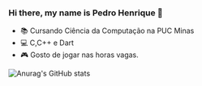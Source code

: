 ### Hi there, my name is Pedro Henrique 👋

- 📚 Cursando Ciência da Computação na PUC Minas
- 💻 C,C++ e Dart
- 🎮 Gosto de jogar nas horas vagas.

![Anurag's GitHub stats](https://github-readme-stats.vercel.app/api?username=pedrofasi&show_icons=true&theme=dracula)


<!--
**pedrofasi/pedrofasi** is a ✨ _special_ ✨ repository because its `README.md` (this file) appears on your GitHub profile.

Here are some ideas to get you started:

- 🔭 I’m currently working on ...
- 🌱 I’m currently learning ...
- 👯 I’m looking to collaborate on ...
- 🤔 I’m looking for help with ...
- 💬 Ask me about ...
- 📫 How to reach me: ...
- 😄 Pronouns: ...
- ⚡ Fun fact: ...
-->
